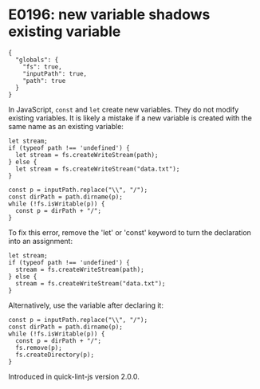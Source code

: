 # E0196: new variable shadows existing variable

```config-for-examples
{
  "globals": {
    "fs": true,
    "inputPath": true,
    "path": true
  }
}
```

In JavaScript, `const` and `let` create new variables. They do not modify
existing variables. It is likely a mistake if a new variable is created with the
same name as an existing variable:

    let stream;
    if (typeof path !== 'undefined') {
      let stream = fs.createWriteStream(path);
    } else {
      let stream = fs.createWriteStream("data.txt");
    }

    const p = inputPath.replace("\\", "/");
    const dirPath = path.dirname(p);
    while (!fs.isWritable(p)) {
      const p = dirPath + "/";
    }

To fix this error, remove the 'let' or 'const' keyword to turn the declaration
into an assignment:

    let stream;
    if (typeof path !== 'undefined') {
      stream = fs.createWriteStream(path);
    } else {
      stream = fs.createWriteStream("data.txt");
    }

Alternatively, use the variable after declaring it:

    const p = inputPath.replace("\\", "/");
    const dirPath = path.dirname(p);
    while (!fs.isWritable(p)) {
      const p = dirPath + "/";
      fs.remove(p);
      fs.createDirectory(p);
    }

Introduced in quick-lint-js version 2.0.0.
